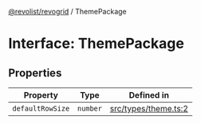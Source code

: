 [@revolist/revogrid](README.md) / ThemePackage

# Interface: ThemePackage

## Properties

| Property | Type | Defined in |
| ------ | ------ | ------ |
| `defaultRowSize` | `number` | [src/types/theme.ts:2](https://github.com/revolist/revogrid/blob/7d79cd09d43b75b81712fd40eaf892d3b6da4928/src/types/theme.ts#L2) |
